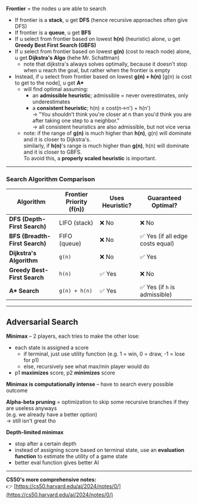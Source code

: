**Frontier** = the nodes u are able to search

- If frontier is a **stack**, u get **DFS** (hence recursive approaches often give DFS)
- If frontier is a **queue**, u get **BFS**
- If u select from frontier based on lowest **h(n)** (heuristic) alone, u get **Greedy Best First Search (GBFS)**
- If u select from frontier based on lowest **g(n)** (cost to reach node) alone, u get **Dijkstra's Algo** (hehe Mr. Schattman)
  - note that dijkstra's always solves optimally, because it doesn't stop when u reach the goal, but rather when the frontier is empty
- Instead, if u select from frontier based on lowest **g(n) + h(n)** [g(n) is cost to get to the node], u get **A\***
  - will find optimal assuming:
    - an **admissible heuristic**; admissible = never overestimates, only underestimates
    - a **consistent heuristic**; h(n) ≤ cost(n→n') + h(n')  
      → "You shouldn’t think you're closer at n than you'd think you are after taking one step to a neighbor."  
      → all consistent heuristics are also admissible, but not vice versa
  - note: if the range of **g(n)** is much higher than **h(n)**, g(n) will dominate and it is closer to Dijkstra's.  
    similarly, if **h(n)**'s range is much higher than **g(n)**, h(n) will dominate and it is closer to GBFS.  
    To avoid this, a **properly scaled heuristic** is important.

---

### Search Algorithm Comparison

| Algorithm                      | Frontier Priority (f(n)) | Uses Heuristic? | Guaranteed Optimal?              |
| ----------------------------- | ------------------------ | ----------------| -------------------------------- |
| **DFS (Depth-First Search)**   | LIFO (stack)             | ❌ No           | ❌ No                             |
| **BFS (Breadth-First Search)** | FIFO (queue)             | ❌ No           | ✅ Yes (if all edge costs equal) |
| **Dijkstra's Algorithm**       | `g(n)`                   | ❌ No           | ✅ Yes                            |
| **Greedy Best-First Search**   | `h(n)`                   | ✅ Yes          | ❌ No                             |
| **A\* Search**                 | `g(n) + h(n)`            | ✅ Yes          | ✅ Yes (if `h` is admissible)     |

---

## Adversarial Search

**Minimax** – 2 players, each tries to make the other lose:
- each state is assigned a score  
  - if terminal, just use utility function (e.g. 1 = win, 0 = draw, -1 = lose for p1)  
  - else, recursively see what max/min player would do  
- p1 **maximizes** score, p2 **minimizes** score

**Minimax is computationally intense** – have to search every possible outcome

**Alpha-beta pruning** = optimization to skip some recursive branches if they are useless anyways  
(e.g. we already have a better option)  
→ still isn't great tho

**Depth-limited minimax**
- stop after a certain depth
- instead of assigning score based on terminal state, use an **evaluation function** to estimate the utility of a game state
- better eval function gives better AI

---

**CS50's more comprehensive notes:**  
👉 [https://cs50.harvard.edu/ai/2024/notes/0/](https://cs50.harvard.edu/ai/2024/notes/0/)
